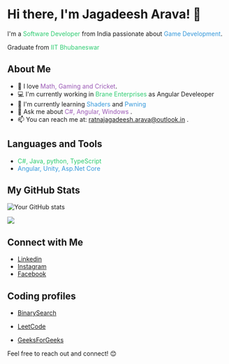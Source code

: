 # Hi there, I'm Jagadeesh Arava! 👋

I'm a <span style="color: #2ecc71;">Software Developer</span> from India passionate about <span style="color: #3498db;">Game Development</span>.

Graduate from <span style="color: #2ecc71;"> IIT Bhubaneswar </span>

## About Me

- 🌟 I love <span style="color: #9b59b6;">Math, Gaming and Cricket</span>.
- 💻 I'm currently working in <span style="color: #2ecc71;">Brane Enterprises</span> as <span> Angular Develeoper</span>
- 🌱 I'm currently learning <span style="color: #3498db;">Shaders  </span> and <span style="color:#3498db">Pwning</span>
- 💬 Ask me about <span style="color: #9b59b6;">C#, Angular, Windows  </span>.
- 📫 You can reach me at: ratnajagadeesh.arava@outlook.in .

## Languages and Tools

- <span style="color: #2ecc71;"> C#, Java, python, TypeScript</span>
- <span style="color: #3498db;">Angular, Unity, Asp.Net Core</span>
<!-- - <span style="color: #9b59b6;">[Any other relevant information]</span> -->

## My GitHub Stats

![Your GitHub stats](https://github-readme-stats.vercel.app/api?username=Ratnajagadeesharava&show_icons=true&theme=gruvbox)

<a href="https://github.com/Ratnajagadeesharava/github-readme-stats">
  <img align="center" src="https://github-readme-stats.vercel.app/api/top-langs/?username=Ratnajagadeesharava&layout=pie" />
</a>

## Connect with Me

- <a href="https://www.linkedin.com/in/ratna-jagadeesh-arava/" target="blank">Linkedin</a>
- <a href="https://www.instagram.com/_arava.jagadeesh/" target="blank">Instagram</a>
- <a href="https://facebook.com/ratnajagadeesh.arava" target="blank">Facebook</a>


## Coding profiles
- [BinarySearch](https://binarysearch.com/@/jagadeesharava)

- [LeetCode](https://leetcode.com/arj15/)

- [GeeksForGeeks](https://auth.geeksforgeeks.org/user/ratna_jagadeesh_arava/profile)


Feel free to reach out and connect! 😊

